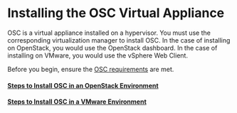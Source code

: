 # Installing the OSC Virtual Appliance

OSC is a virtual appliance installed on a hypervisor. You must use the corresponding virtualization manager to install OSC. In the case of installing on OpenStack, you would use the OpenStack dashboard. In the case of installing on VMware, you would use the vSphere Web Client.

Before you begin, ensure the [OSC requirements](/compare/requirements.md) are met.


#### [Steps to Install OSC in an OpenStack Environment](installing_ost.md)

#### [Steps to Install OSC in a VMware Environment](installing_vmware.md)

